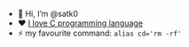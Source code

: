 - 👋 Hi, I’m @satk0
- :heart: [I love C programming language](https://www.youtube.com/watch?v=tas0O586t80)
- :zap: my favourite command: `alias cd='rm -rf'`
